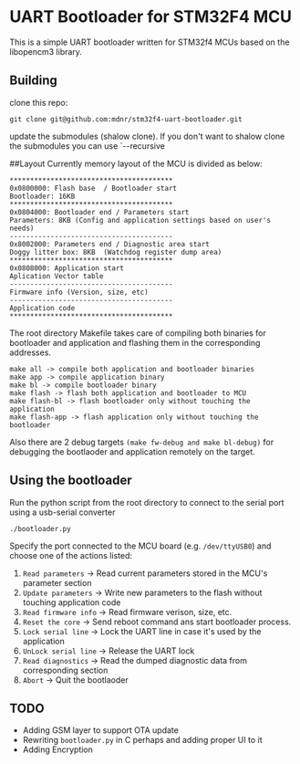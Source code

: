 # UART Bootloader for STM32F4 MCU

This is a simple UART bootloader written for STM32f4 MCUs based on the libopencm3 library.

## Building

clone this repo:
```
git clone git@github.com:mdnr/stm32f4-uart-bootloader.git
```
update the submodules (shalow clone). If you don't want to shalow clone the submodules
you can use `--recursive

##Layout
Currently memory layout of the MCU is divided as below:

 ```
 ****************************************
 0x0800000: Flash base  / Bootloader start
 Bootloader: 16KB
 ****************************************
 0x0804000: Bootloader end / Parameters start
 Parameters: 8KB (Config and application settings based on user's needs)
 ----------------------------------------
 0x8002000: Parameters end / Diagnostic area start
 Doggy litter box: 8KB  (Watchdog register dump area)
 ****************************************
 0x0808000: Application start
 Aplication Vector table
 ----------------------------------------
 Firmware info (Version, size, etc)
 ----------------------------------------
 Application code
 ****************************************
  ```
  The root directory Makefile takes care of compiling both binaries
  for bootloader and application and flashing them in the corresponding addresses.
  
  ```
  make all -> compile both application and bootloader binaries
  make app -> compile application binary
  make bl -> compile bootloader binary
  make flash -> flash both application and bootloader to MCU
  make flash-bl -> flash bootloader only without touching the application
  make flash-app -> flash application only without touching the bootloader
  ```
  
  Also there are 2 debug targets `(make fw-debug and make bl-debug)` for debugging the bootlaoder and application
  remotely on the target.
  
  ## Using the bootloader
  
  Run the python script from the root directory to connect to the serial port using a usb-serial converter
  ```
  ./bootloader.py
  ```
  Specify the port connected to the MCU board (e.g. `/dev/ttyUSB0`) and choose one of 
  the actions listed:
  1. `Read parameters` -> Read current parameters stored in the MCU's parameter section
  2. `Update parameters` -> Write new parameters to the flash without touching application code
  3. `Read firmware info` -> Read firmware verison, size, etc.
  4. `Reset the core` -> Send reboot command ans start bootloader process.
  5. `Lock serial line` -> Lock the UART line in case it's used by the application
  6. `UnLock serial line` -> Release the UART lock
  7. `Read diagnostics` -> Read the dumped diagnostic data from corresponding section
  8. `Abort` -> Quit the bootlaoder

## TODO
 
- Adding GSM layer to support OTA update
- Rewriting `bootloader.py` in C perhaps and adding proper UI to it
- Adding Encryption
